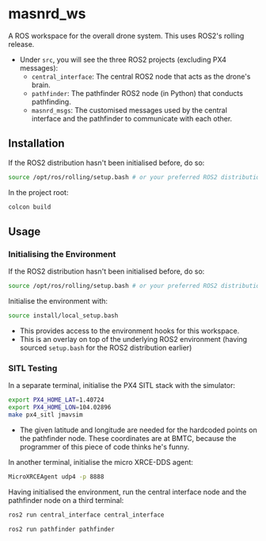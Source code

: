 # masnrd_ws

A ROS workspace for the overall drone system. This uses ROS2's rolling release.
- Under `src`, you will see the three ROS2 projects (excluding PX4 messages):
    - `central_interface`: The central ROS2 node that acts as the drone's brain.
    - `pathfinder`: The pathfinder ROS2 node (in Python) that conducts pathfinding.
    - `masnrd_msgs`: The customised messages used by the central interface and the pathfinder to communicate with each other.

## Installation
If the ROS2 distribution hasn't been initialised before, do so:
```bash
source /opt/ros/rolling/setup.bash # or your preferred ROS2 distribution
```

In the project root:
```bash
colcon build
```

## Usage
### Initialising the Environment
If the ROS2 distribution hasn't been initialised before, do so:
```bash
source /opt/ros/rolling/setup.bash # or your preferred ROS2 distribution
```

Initialise the environment with:
```bash
source install/local_setup.bash
```
- This provides access to the environment hooks for this workspace.
- This is an overlay on top of the underlying ROS2 environment (having sourced `setup.bash` for the ROS2 distribution earlier)

### SITL Testing
In a separate terminal, initialise the PX4 SITL stack with the simulator:
```bash
export PX4_HOME_LAT=1.40724
export PX4_HOME_LON=104.02896
make px4_sitl jmavsim
```
- The given latitude and longitude are needed for the hardcoded points on the pathfinder node. These coordinates are at BMTC, because the programmer of this piece of code thinks he's funny.

In another terminal, initialise the micro XRCE-DDS agent:
```bash
MicroXRCEAgent udp4 -p 8888
```

Having initialised the environment, run the central interface node and the pathfinder node on a third terminal:
```bash
ros2 run central_interface central_interface
```

```bash
ros2 run pathfinder pathfinder
```

